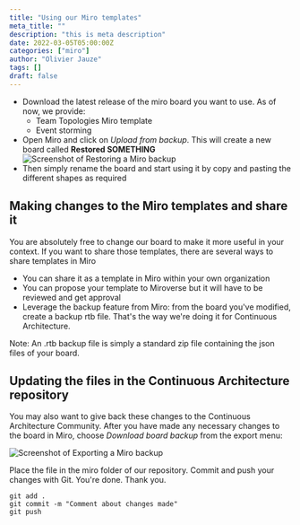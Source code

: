 ```yaml
---
title: "Using our Miro templates"
meta_title: ""
description: "this is meta description"
date: 2022-03-05T05:00:00Z
categories: ["miro"]
author: "Olivier Jauze"
tags: []
draft: false
---
```


* Download the latest release of the miro board you want to use. As of now, we provide:
  * Team Topologies Miro template
  * Event storming
* Open Miro and click on *Upload from backup*. This will create a new board called **Restored SOMETHING**
![Screenshot of Restoring a Miro backup](./images/blog/miro/restoring-miro-backup.png)
* Then simply rename the board and start using it by copy and pasting the different shapes as required

## Making changes to the Miro templates and share it

You are absolutely free to change our board to make it more useful in your context. If you want to share those templates, there are several ways to share templates in Miro

* You can share it as a template in Miro within your own organization
* You can propose your template to Miroverse but it will have to be reviewed and get approval
* Leverage the backup feature from Miro: from the board you've modified, create a backup rtb file. That's the way we're doing it for Continuous Architecture.

Note: An .rtb backup file is simply a standard zip file containing the json files of your board.

## Updating the  files in the Continuous Architecture repository

You may also want to give back these changes to the Continuous Architecture Community. After you have made any necessary changes to the board in Miro, choose *Download board backup* from the export menu:

![Screenshot of Exporting a Miro backup](./images/blog/miro/exporting-miro-backup.png)

Place the file in the miro folder of our repository. Commit and push your changes with Git. You're done. Thank you.

```
git add .
git commit -m "Comment about changes made"
git push
```